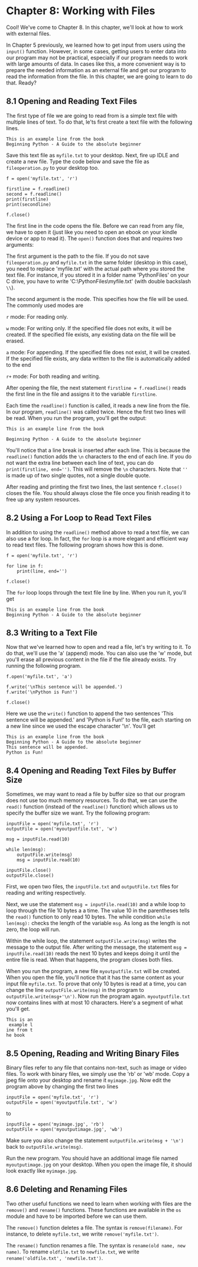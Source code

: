 # Chapter 8: Working with Files

Cool! We've come to Chapter 8. In this chapter, we'll look at how to work with external files.

In Chapter 5 previously, we learned how to get input from users using the `input()` function. However, in some cases, getting users to enter data into our program may not be practical, especially if our program needs to work with large amounts of data. In cases like this, a more convenient way is to prepare the needed information as an external file and get our program to read the information from the file. In this chapter, we are going to learn to do that. Ready?

## 8.1 Opening and Reading Text Files

The first type of file we are going to read from is a simple text file with multiple lines of text. To do that, le'ts first create a text file with the following lines.

```
This is an example line from the book
Beginning Python - A Guide to the absolute beginner
```

Save this text file as `myfile.txt` to your desktop. Next, fire up IDLE and create a new file. Type the code below and save the file as `fileoperation.py` to your desktop too.

```
f = open('myfile.txt', 'r')

firstline = f.readline()
second = f.readline()
print(firstline)
print(secondline)

f.close()
```

The first line in the code opens the file. Before we can read from any file, we have to open it (just like you need to open an ebook on your kindle device or app to read it). The `open()` function does that and requires two arguments:

The first argument is the path to the file. If you do not save `fileoperation.py` and `myfile.txt` in the same folder (desktop in this case), you need to replace 'myfile.txt' with the actual path where you stored the text file. For instance, if you stored it in a folder name 'PythonFiles' on your C drive, you have to write 'C:\\PythonFiles\\myfile.txt' (with double backslash `\\`).

The second argument is the mode. This specifies how the file will be used. The commonly used modes are

`r` mode: For reading only.

`w` mode: For writing only.
If the specified file does not exits, it will be created.
If the specified file exists, any existing data on the file will be erased.

`a` mode: For appending.
If the specified file does not exist, it will be created.
If the specified file exists, any data written to the file is automatically added to the end

`r+` mode: For both reading and writing.

After opening the file, the next statement `firstline = f.readline()` reads the first line in the file and assigns it to the variable `firstline`.

Each time the `readline()` function is called, it reads a new line from the file. In our program, `readline()` was called twice. Hence the first two lines will be read. When you run the program, you'll get the output:

```
This is an example line from the book

Beginning Python - A Guide to the absolute beginner

```

You'll notice that a line break is inserted after each line. This is because the `readline()` function adds the `\n` characters to the end of each line. If you do not want the extra line between each line of text, you can do `print(firstline, end='')`. This will remove the `\n` characters. Note that `''` is made up of two single quotes, not a single double quote.

After reading and printing the first two lines, the last sentence `f.close()` closes the file. You should always close the file once you finish reading it to free up any system resources.

## 8.2 Using a For Loop to Read Text Files

In addition to using the `readline()` method above to read a text file, we can also use a for loop. In fact, the `for` loop is a more elegant and efficient way to read text files. The following program shows how this is done.

```
f = open('myfile.txt', 'r')

for line in f:
    print(line, end='')

f.close()
```

The `for` loop loops through the text file line by line. When you run it, you'll get

```
This is an example line from the book
Beginning Python - A Guide to the absolute beginner
```

## 8.3 Writing to a Text File

Now that we've learned how to open and read a file, let's try writing to it. To do that, we'll use the 'a' (append) mode. You can also use the 'w' mode, but you'll erase all previous content in the file if the file already exists. Try running the following program.

```
f.open('myfile.txt', 'a')

f.write('\nThis sentence will be appended.')
f.write('\nPython is Fun!')

f.close()
```

Here we use the `write()` function to append the two sentences 'This sentence will be appended.' and 'Python is Fun!' to the file, each starting on a new line since we used the escape character '\n'. You'll get

```
This is an example line from the book
Beginning Python - A Guide to the absolute beginner
This sentence will be appended.
Python is Fun!
```

## 8.4 Opening and Reading Text Files by Buffer Size

Sometimes, we may want to read a file by buffer size so that our program does not use too much memory resources. To do that, we can use the `read()` function (instead of the `readline()` function) which allows us to specify the buffer size we want. Try the following program:

```
inputFile = open('myfile.txt', 'r')
outputFile = open('myoutputfile.txt', 'w')

msg = inputFile.read(10)

while len(msg):
    outputFile.write(msg)
    msg = inputFile.read(10)

inputFile.close()
outputFile.close()
```

First, we open two files, the `inputFile.txt` and `outputFile.txt` files for reading and writing respectively.

Next, we use the statement `msg = inputFile.read(10)` and a while loop to loop through the file 10 bytes a a time. The value 10 in the parentheses tells the `read()` function to only read 10 bytes. The while condition `while len(msg):` checks the length of the variable `msg`. As long as the length is not zero, the loop will run.

Within the while loop, the statement `outputFile.write(msg)` writes the message to the output file. After writing the message, the statement `msg = inputFile.read(10)` reads the next 10 bytes and keeps doing it until the entire file is read. When that happens, the program closes both files.

When you run the program, a new file `myoutputfile.txt` will be created. When you open the file, you'll notice that it has the same content as your input file `myfile.txt`. To prove that only 10 bytes is read at a time, you can change the line `outputFile.write(msg)` in the program to `outputFile.write(msg+'\n')`. Now run the program again. `myoutputfile.txt` now contains lines with at most 10 characters. Here's a segment of what you'll get.

```
This is an
 example l
ine from t
he book
```

## 8.5 Opening, Reading and Writing Binary Files

Binary files refer to any file that contains non-text, such as image or video files. To work with binary files, we simply use the 'rb' or 'wb' mode. Copy a jpeg file onto your desktop and rename it `myimage.jpg`. Now edit the program above by changing the first two lines

```
inputFile = open('myfile.txt', 'r')
outputFile = open('myoutputfile.txt', 'w')
```

to

```
inputFile = open('myimage.jpg', 'rb')
outputFile = open('myoutputimage.jpg', 'wb')
```

Make sure you also change the statement `outputFile.write(msg + '\n')` back to `outputFile.write(msg)`.

Run the new program. You should have an additional image file named `myoutputimage.jpg` on your desktop. When you open the image file, it should look exactly like `myimage.jpg`.

## 8.6 Deleting and Renaming Files

Two other useful functions we need to learn when working with files are the `remove()` and `rename()` functions. These functions are available in the `os` module and have to be imported before we can use them.

The `remove()` function deletes a file. The syntax is `remove(filename)`. For instance, to delete `myfile.txt`, we write `remove('myfile.txt')`.

The `rename()` function renames a file. The syntax is `rename(old name, new name)`. To rename `oldfile.txt` to `newfile.txt`, we write `rename('oldfile.txt', 'newfile.txt')`.
